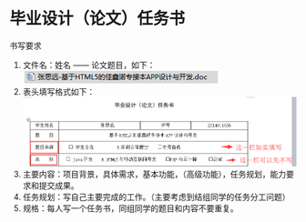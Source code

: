 # 毕业设计（论文）任务书

书写要求

1. 文件名：姓名 —— 论文题目，如下：  
![fileName](../images/fileName.png)
2. 表头填写格式如下：  
![tableTittle](../images/tableTittle.png)
3. 主要内容：项目背景，具体需求，基本功能，（高级功能），任务规划，能力要求和提交成果。
4. 任务规划：写自己主要完成的工作。（主要考虑到结组同学的任务分工问题）
5. 规格：每人写一个任务书，同组同学的题目和内容不要重复。
